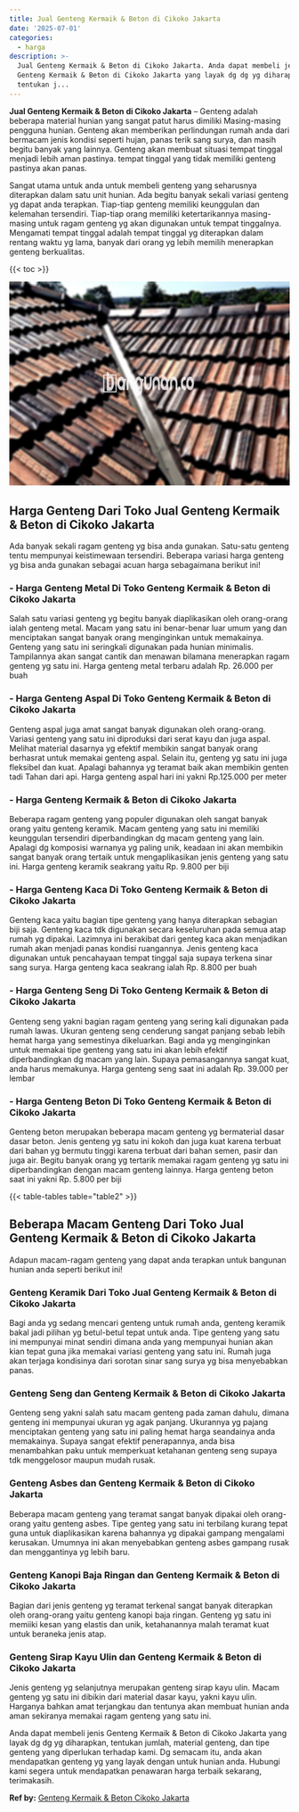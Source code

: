 ```yaml
---
title: Jual Genteng Kermaik & Beton di Cikoko Jakarta
date: '2025-07-01'
categories:
  - harga
description: >-
  Jual Genteng Kermaik & Beton di Cikoko Jakarta. Anda dapat membeli jenis
  Genteng Kermaik & Beton di Cikoko Jakarta yang layak dg dg yg diharapkan,
  tentukan j...
---
```


**Jual Genteng Kermaik & Beton di Cikoko Jakarta** – Genteng adalah beberapa material hunian yang sangat patut harus dimiliki Masing-masing pengguna hunian. Genteng akan memberikan perlindungan rumah anda dari bermacam jenis kondisi seperti hujan, panas terik sang surya, dan masih begitu banyak yang lainnya. Genteng akan membuat situasi tempat tinggal menjadi lebih aman pastinya. tempat tinggal yang tidak memiliki genteng pastinya akan panas.

Sangat utama untuk anda untuk membeli genteng yang seharusnya diterapkan dalam satu unit hunian. Ada begitu banyak sekali variasi genteng yg dapat anda terapkan. Tiap-tiap genteng memiliki keunggulan dan kelemahan tersendiri. Tiap-tiap orang memiliki ketertarikannya masing-masing untuk ragam genteng yg akan digunakan untuk tempat tinggalnya. Mengamati tempat tinggal adalah tempat tinggal yg diterapkan dalam rentang waktu yg lama, banyak dari orang yg lebih memilih menerapkan genteng berkualitas.

{{< toc >}}

![Jual Genteng Kermaik & Beton di Cikoko Jakarta](/images/genteng-minimalis-murah22.png)

## Harga Genteng Dari Toko Jual Genteng Kermaik & Beton di Cikoko Jakarta

Ada banyak sekali ragam genteng yg bisa anda gunakan. Satu-satu genteng tentu mempunyai keistimewaan tersendiri. Beberapa variasi harga genteng yg bisa anda gunakan sebagai acuan harga sebagaimana berikut ini!

### \- Harga Genteng Metal Di Toko Genteng Kermaik & Beton di Cikoko Jakarta

Salah satu variasi genteng yg begitu banyak diaplikasikan oleh orang-orang ialah genteng metal. Macam yang satu ini benar-benar luar umum yang dan menciptakan sangat banyak orang menginginkan untuk memakainya. Genteng yang satu ini seringkali digunakan pada hunian minimalis. Tampilannya akan sangat cantik dan menawan bilamana menerapkan ragam genteng yg satu ini. Harga genteng metal terbaru adalah Rp. 26.000 per buah

### \- Harga Genteng Aspal Di Toko Genteng Kermaik & Beton di Cikoko Jakarta

Genteng aspal juga amat sangat banyak digunakan oleh orang-orang. Variasi genteng yang satu ini diproduksi dari serat kayu dan juga aspal. Melihat material dasarnya yg efektif membikin sangat banyak orang berhasrat untuk memakai genteng aspal. Selain itu, genteng yg satu ini juga fleksibel dan kuat. Apalagi bahannya yg teramat baik akan membikin genten tadi Tahan dari api. Harga genteng aspal hari ini yakni Rp.125.000 per meter

### \- Harga Genteng Kermaik & Beton di Cikoko Jakarta

Beberapa ragam genteng yang populer digunakan oleh sangat banyak orang yaitu genteng keramik. Macam genteng yang satu ini memiliki keunggulan tersendiri diperbandingkan dg macam genteng yang lain. Apalagi dg komposisi warnanya yg paling unik, keadaan ini akan membikin sangat banyak orang tertaik untuk mengaplikasikan jenis genteng yang satu ini. Harga genteng keramik seakrang yaitu Rp. 9.800 per biji

### \- Harga Genteng Kaca Di Toko Genteng Kermaik & Beton di Cikoko Jakarta

Genteng kaca yaitu bagian tipe genteng yang hanya diterapkan sebagian biji saja. Genteng kaca tdk digunakan secara keseluruhan pada semua atap rumah yg dipakai. Lazimnya ini berakibat dari genteg kaca akan menjadikan rumah akan menjadi panas kondisi ruangannya. Jenis genteng kaca digunakan untuk pencahayaan tempat tinggal saja supaya terkena sinar sang surya. Harga genteng kaca seakrang ialah Rp. 8.800 per buah

### \- Harga Genteng Seng Di Toko Genteng Kermaik & Beton di Cikoko Jakarta

Genteng seng yakni bagian ragam genteng yang sering kali digunakan pada rumah lawas. Ukuran genteng seng cenderung sangat panjang sebab lebih hemat harga yang semestinya dikeluarkan. Bagi anda yg menginginkan untuk memakai tipe genteng yang satu ini akan lebih efektif diperbandingkan dg macam yang lain. Supaya pemasangannya sangat kuat, anda harus memakunya. Harga genteng seng saat ini adalah Rp. 39.000 per lembar

### \- Harga Genteng Beton Di Toko Genteng Kermaik & Beton di Cikoko Jakarta

Genteng beton merupakan beberapa macam genteng yg bermaterial dasar dasar beton. Jenis genteng yg satu ini kokoh dan juga kuat karena terbuat dari bahan yg bermutu tinggi karena terbuat dari bahan semen, pasir dan juga air. Begitu banyak orang yg tertarik memakai ragam genteng yg satu ini diperbandingkan dengan macam genteng lainnya. Harga genteng beton saat ini yakni Rp. 5.800 per biji

{{< table-tables table="table2" >}}

## Beberapa Macam Genteng Dari Toko Jual Genteng Kermaik & Beton di Cikoko Jakarta

Adapun macam-ragam genteng yang dapat anda terapkan untuk bangunan hunian anda seperti berikut ini!

### Genteng Keramik Dari Toko Jual Genteng Kermaik & Beton di Cikoko Jakarta

Bagi anda yg sedang mencari genteng untuk rumah anda, genteng keramik bakal jadi pilihan yg betul-betul tepat untuk anda. Tipe genteng yang satu ini mempunyai minat sendiri dimana anda yang mempunyai hunian akan kian tepat guna jika memakai variasi genteng yang satu ini. Rumah juga akan terjaga kondisinya dari sorotan sinar sang surya yg bisa menyebabkan panas.

### Genteng Seng dan Genteng Kermaik & Beton di Cikoko Jakarta

Genteng seng yakni salah satu macam genteng pada zaman dahulu, dimana genteng ini mempunyai ukuran yg agak panjang. Ukurannya yg pajang menciptakan genteng yang satu ini paling hemat harga seandainya anda memakainya. Supaya sangat efektif penerapannya, anda bisa menambahkan paku untuk memperkuat ketahanan genteng seng supaya tdk menggelosor maupun mudah rusak.

### Genteng Asbes dan Genteng Kermaik & Beton di Cikoko Jakarta

Beberapa macam genteng yang teramat sangat banyak dipakai oleh orang-orang yaitu genteng asbes. Tipe genteg yang satu ini terbilang kurang tepat guna untuk diaplikasikan karena bahannya yg dipakai gampang mengalami kerusakan. Umumnya ini akan menyebabkan genteng asbes gampang rusak dan menggantinya yg lebih baru.

### Genteng Kanopi Baja Ringan dan Genteng Kermaik & Beton di Cikoko Jakarta

Bagian dari jenis genteng yg teramat terkenal sangat banyak diterapkan oleh orang-orang yaitu genteng kanopi baja ringan. Genteng yg satu ini memiiki kesan yang elastis dan unik, ketahanannya malah teramat kuat untuk beraneka jenis atap.

### Genteng Sirap Kayu Ulin dan Genteng Kermaik & Beton di Cikoko Jakarta

Jenis genteng yg selanjutnya merupakan genteng sirap kayu ulin. Macam genteng yg satu ini dibikin dari material dasar kayu, yakni kayu ulin. Harganya bahkan amat terjangkau dan tentunya akan membuat hunian anda aman sekiranya memakai ragam genteng yang satu ini.

Anda dapat membeli jenis Genteng Kermaik & Beton di Cikoko Jakarta yang layak dg dg yg diharapkan, tentukan jumlah, material genteng, dan tipe genteng yang diperlukan terhadap kami. Dg semacam itu, anda akan mendapatkan genteng yg yang layak dengan untuk hunian anda. Hubungi kami segera untuk mendapatkan penawaran harga terbaik sekarang, terimakasih.

**Ref by:**  [Genteng Kermaik & Beton  Cikoko Jakarta](https://id.wikipedia.org/wiki/Genteng)

